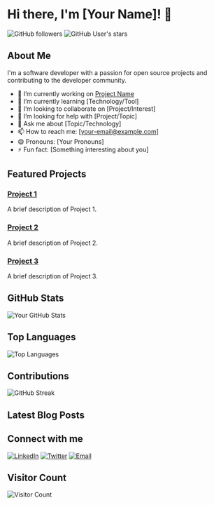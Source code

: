 # Hi there, I'm [Your Name]! 👋

![GitHub followers](https://img.shields.io/github/followers/yourusername?label=Follow&style=social)
![GitHub User's stars](https://img.shields.io/github/stars/yourusername?affiliations=OWNER%2CCOLLABORATOR&style=social)

## About Me

I'm a software developer with a passion for open source projects and contributing to the developer community. 

- 🔭 I’m currently working on [Project Name](https://github.com/yourusername/projectname)
- 🌱 I’m currently learning [Technology/Tool]
- 👯 I’m looking to collaborate on [Project/Interest]
- 🤔 I’m looking for help with [Project/Topic]
- 💬 Ask me about [Topic/Technology]
- 📫 How to reach me: [your-email@example.com]
- 😄 Pronouns: [Your Pronouns]
- ⚡ Fun fact: [Something interesting about you]

## Featured Projects

### [Project 1](https://github.com/yourusername/project1)
A brief description of Project 1.

### [Project 2](https://github.com/yourusername/project2)
A brief description of Project 2.

### [Project 3](https://github.com/yourusername/project3)
A brief description of Project 3.

## GitHub Stats

![Your GitHub Stats](https://github-readme-stats.vercel.app/api?username=yourusername&show_icons=true&theme=radical)

## Top Languages

![Top Languages](https://github-readme-stats.vercel.app/api/top-langs/?username=yourusername&layout=compact&theme=radical)

## Contributions

![GitHub Streak](https://github-readme-streak-stats.herokuapp.com/?user=yourusername&theme=radical)

## Latest Blog Posts

<!-- BLOG-POST-LIST:START -->
<!-- BLOG-POST-LIST:END -->

## Connect with me

[![LinkedIn](https://img.shields.io/badge/LinkedIn-blue?style=for-the-badge&logo=linkedin&logoColor=white)](https://www.linkedin.com/in/yourusername/)
[![Twitter](https://img.shields.io/badge/Twitter-blue?style=for-the-badge&logo=twitter&logoColor=white)](https://twitter.com/yourusername)
[![Email](https://img.shields.io/badge/Email-blue?style=for-the-badge&logo=gmail&logoColor=white)](mailto:your-email@example.com)

## Visitor Count

![Visitor Count](https://profile-counter.glitch.me/yourusername/count.svg)
